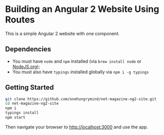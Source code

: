 # Building an Angular 2 Website Using Routes
This is a simple Angular 2 website with one component.

## Dependencies
- You must have `node` and `npm` installed (via `brew install node` or [NodeJS.org](https://nodejs.org/en/));
- You must also have `typings` installed globally via `npm i -g typings`

## Getting Started

```bash
git clone https://github.com/onehungrymind/net-magazine-ng2-site.git
cd net-magazine-ng2-site
npm i
typings install
npm start
```

Then navigate your browser to [http://localhost:3000](http://localhost:3000) and use the app.
